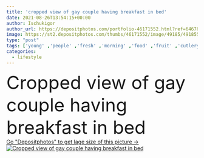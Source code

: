 ```yaml
---
title: 'cropped view of gay couple having breakfast in bed'
date: 2021-08-26T13:54:15+00:00
author: Ischukigor
author_url: https://depositphotos.com/portfolio-46171552.html?ref=64678756
image: https://st2.depositphotos.com/thumbs/46171552/image/49185/491855682/api_thumb_450.jpg?forcejpeg=true
type: "post"
tags: ['young' ,'people' ,'fresh' ,'morning' ,'food' ,'fruit' ,'cutlery' ,'tasty' ,'delicious' ,'breakfast' ,'crop' ,'drink' ,'bed' ,'men' ,'home' ,'couple' ,'beverage' ,'lifestyle' ,'together' ,'indoors' ,'tray' ,'glasses' ,'bedroom' ,'cooked' ,'daylight' ,'relationship' ,'gender' ,'pancakes' ,'blueberries' ,'partial' ,'homosexual' ,'lgbt' ,'Pyjamas' ,'boyfriends' ,'homosexuality' ,'orange juice' ]
categories: 
  - lifestyle
---
```

<div aling="center">
            <font size="60"> Cropped view of gay couple having breakfast in bed</font>   
</div>
<div>
    <a href='https://st2.depositphotos.com/thumbs/46171552/image/49185/491855682/api_thumb_450.jpg?forcejpeg=true?ref=64678756' target=_blank > Go "Depositphotos" to get lage size of this picture ->
        <img href='https://st2.depositphotos.com/thumbs/46171552/image/49185/491855682/api_thumb_450.jpg?forcejpeg=true?ref=64678756' src='https://st2.depositphotos.com/46171552/49185/i/950/depositphotos_491855682-stock-photo-cropped-view-gay-couple-having.jpg?forcejpeg=true' alt='Cropped view of gay couple having breakfast in bed' >
    </a>
</div>

